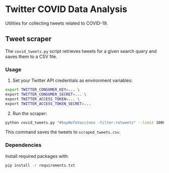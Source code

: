 # Twitter COVID Data Analysis

Utilities for collecting tweets related to COVID-19.

## Tweet scraper

The `covid_tweets.py` script retrieves tweets for a given search query and saves
them to a CSV file.

### Usage

1. Set your Twitter API credentials as environment variables:

```bash
export TWITTER_CONSUMER_KEY=... \
export TWITTER_CONSUMER_SECRET=... \
export TWITTER_ACCESS_TOKEN=... \
export TWITTER_ACCESS_TOKEN_SECRET=...
```

2. Run the scraper:

```bash
python covid_tweets.py "#SayNoToVaccines -filter:retweets" --limit 1000 --output scraped_tweets.csv
```

This command saves the tweets to `scraped_tweets.csv`.

### Dependencies

Install required packages with:

```bash
pip install -r requirements.txt
```
